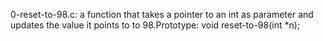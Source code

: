 0-reset-to-98.c: a function that takes a pointer to an int as parameter and updates the value it points to to 98.Prototype: void reset-to-98(int *n);

